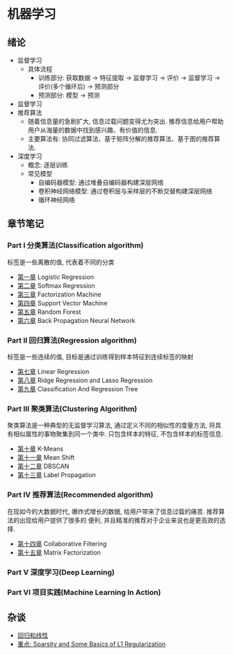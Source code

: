 # 机器学习

## 绪论
- 监督学习
    - 具体流程
        - 训练部分: 获取数据 → 特征提取 → 监督学习 → 评价 → 监督学习 → 评价(多个循环后) → 预测部分
        - 预测部分: 模型 → 预测
- 监督学习
- 推荐算法
    - 随着信息量的急剧扩大, 信息过载问题变得尤为突出. 推荐信息给用户帮助用户从海量的数据中找到感兴趣、有价值的信息.
    - 主要算法有: 协同过滤算法、基于矩阵分解的推荐算法、基于图的推荐算法.
- 深度学习
    - 概念: 逐层训练
    - 常见模型
        - 自编码器模型: 通过堆叠自编码器构建深层网络
        - 卷积神经网络模型: 通过卷积层与采样层的不断交替构建深层网络
        - 循环神经网络

## 章节笔记

### Part Ⅰ 分类算法(Classification algorithm)

标签是一些离散的值, 代表着不同的分类

- [第一章](ChapterNote/Part1-Classification/Chapter1-Logistic-Regression.md) Logistic Regression
- [第二章](ChapterNote/Part1-Classification/Chapter2-Softmax-Regression.md) Softmax Regression
- [第三章](ChapterNote/Part1-Classification/Chapter3-Factorization-Machine.md) Factorization Machine
- [第四章](ChapterNote/Part1-Classification/Chapter4-Support-Vector-Machine.md) Support Vector Machine
- [第五章](ChapterNote/Part1-Classification/Chapter5-Random-Forest.md) Random Forest
- [第六章](ChapterNote/Part1-Classification/Chapter6-Back-Propagation.md) Back Propagation Neural Network

### Part Ⅱ 回归算法(Regression algorithm)
标签是一些连续的值, 目标是通过训练得到样本特征到连续标签的映射

- [第七章](ChapterNote/Part2-Regression/Chapter7-Linear-Regression.md) Linear Regression
- [第八章](ChapterNote/Part2-Regression/Chapter8-RidgeAndLasso-Regression.md) Ridge Regression and Lasso Regression
- [第九章](ChapterNote/Part2-Regression/Chapter9-CART-Regression.md) Classification And Regression Tree

### Part Ⅲ 聚类算法(Clustering Algorithm)

聚类算法是一种典型的无监督学习算法, 通过定义不同的相似性的度量方法, 将具有相似属性的事物聚集到同一个类中.
只包含样本的特征, 不包含样本的标签信息.
- [第十章](ChapterNote/Part3-Clustering/Chapter10-K-Means.md) K-Means
- [第十一章](ChapterNote/Part3-Clustering/Chapter11-Mean-Shift.md) Mean Shift
- [第十二章](ChapterNote/Part3-Clustering/Chapter12-DBSCAN.md) DBSCAN
- [第十三章](ChapterNote/Part3-Clustering/Chapter13-Label-Propagation.md) Label Propagation

### Part Ⅳ 推荐算法(Recommended algorithm)

在现如今的大数据时代, 爆炸式增长的数据, 给用户带来了信息过载的痛苦. 推荐算法的出现给用户提供了很多的
便利, 并且精准的推荐对于企业来说也是更高效的选择.
- [第十四章](ChapterNote/Part4-Recommendation/Chapter14-Collaborative-Filtering.md) Collaborative Filtering
- [第十五章](ChapterNote/Part4-Recommendation/Chapter15-Matrix-Factorization.md) Matrix Factorization

### Part Ⅴ 深度学习(Deep Learning)

### Part Ⅵ 项目实践(Machine Learning In Action)

## 杂谈

- [回归和线性](https://blog.csdn.net/hzw19920329/article/details/77200475)
- [重点: Sparsity and Some Basics of L1 Regularization](http://freemind.pluskid.org/machine-learning/sparsity-and-some-basics-of-l1-regularization/#ed61992b37932e208ae114be75e42a3e6dc34cb3) 